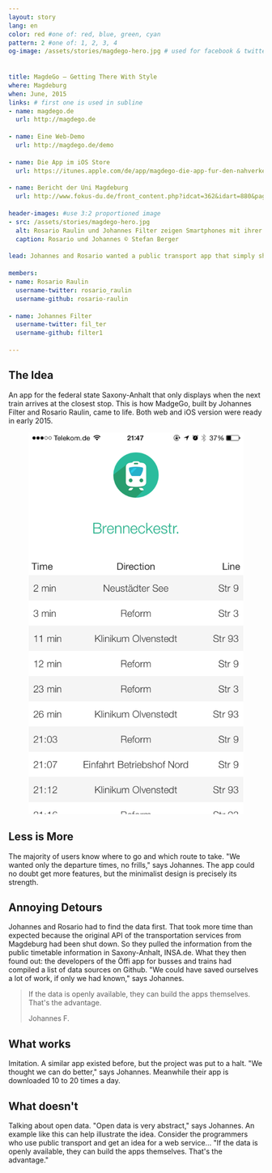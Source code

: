 ```yaml
---
layout: story
lang: en
color: red #one of: red, blue, green, cyan
pattern: 2 #one of: 1, 2, 3, 4 
og-image: /assets/stories/magdego-hero.jpg # used for facebook & twitter card


title: MagdeGo – Getting There With Style
where: Magdeburg
when: June, 2015
links: # first one is used in subline
- name: magdego.de
  url: http://magdego.de

- name: Eine Web-Demo
  url: http://magdego.de/demo

- name: Die App im iOS Store
  url: https://itunes.apple.com/de/app/magdego-die-app-fur-den-nahverkehr/id926337785

- name: Bericht der Uni Magdeburg
  url: http://www.fokus-du.de/front_content.php?idcat=362&idart=880&page=2&page_begin=0

header-images: #use 3:2 proportioned image
- src: /assets/stories/magdego-hero.jpg
  alt: Rosario Raulin und Johannes Filter zeigen Smartphones mit ihrer App vor einer Strassenbahn
  caption: Rosario und Johannes © Stefan Berger

lead: Johannes and Rosario wanted a public transport app that simply shows the next arrivals at the closest stop. Thus, MagdeGo was born, and this is their story.

members:
- name: Rosario Raulin
  username-twitter: rosario_raulin
  username-github: rosario-raulin

- name: Johannes Filter
  username-twitter: fil_ter
  username-github: filter1

---
```


## The Idea
An app for the federal state Saxony-Anhalt that only displays when the next train arrives at the closest stop. This is how MadgeGo, built by Johannes Filter and Rosario Raulin, came to life. Both web and iOS version were ready in early 2015.

<figure class="portrait right">
  <img src="/assets/stories/magdego-screenshot.png" alt="Screenshot der Magdego App" >
</figure>

## Less is More
The majority of users know where to go and which route to take. "We wanted only the departure times, no frills," says Johannes. The app could no doubt get more features, but the minimalist design is precisely its strength.

## Annoying Detours
Johannes and Rosario had to find the data first. That took more time than expected because the original API of the transportation services from Magdeburg had been shut down. So they pulled the information from the public timetable information in Saxony-Anhalt, INSA.de. What they then found out: the developers of the Öffi app for busses and trains had compiled a list of data sources on Github. "We could have saved ourselves a lot of work, if only we had known," says Johannes.

<blockquote>
  <p>If the data is openly available, they can build the apps themselves. That's the advantage.</p>
  <footer>Johannes F.</footer>
</blockquote>

## What works
Imitation. A similar app existed before, but the project was put to a halt. "We thought we can do better," says Johannes. Meanwhile their app is downloaded 10 to 20 times a day.

## What doesn't
Talking about open data. "Open data is very abstract," says Johannes. An example like this can help illustrate the idea. Consider the programmers who use public transport and get an idea for a web service... "If the data is openly available, they can build the apps themselves. That's the advantage."